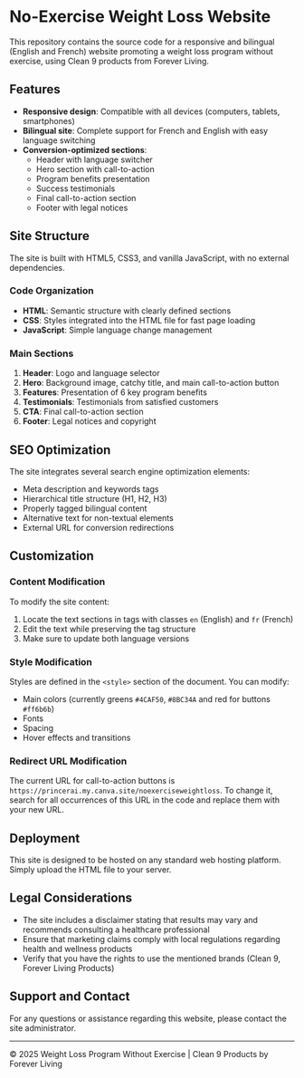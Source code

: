 # No-Exercise Weight Loss Website

This repository contains the source code for a responsive and bilingual (English and French) website promoting a weight loss program without exercise, using Clean 9 products from Forever Living.

## Features

- **Responsive design**: Compatible with all devices (computers, tablets, smartphones)
- **Bilingual site**: Complete support for French and English with easy language switching
- **Conversion-optimized sections**:
  - Header with language switcher
  - Hero section with call-to-action
  - Program benefits presentation
  - Success testimonials
  - Final call-to-action section
  - Footer with legal notices

## Site Structure

The site is built with HTML5, CSS3, and vanilla JavaScript, with no external dependencies.

### Code Organization

- **HTML**: Semantic structure with clearly defined sections
- **CSS**: Styles integrated into the HTML file for fast page loading
- **JavaScript**: Simple language change management

### Main Sections

1. **Header**: Logo and language selector
2. **Hero**: Background image, catchy title, and main call-to-action button
3. **Features**: Presentation of 6 key program benefits
4. **Testimonials**: Testimonials from satisfied customers
5. **CTA**: Final call-to-action section
6. **Footer**: Legal notices and copyright

## SEO Optimization

The site integrates several search engine optimization elements:

- Meta description and keywords tags
- Hierarchical title structure (H1, H2, H3)
- Properly tagged bilingual content
- Alternative text for non-textual elements
- External URL for conversion redirections

## Customization

### Content Modification

To modify the site content:

1. Locate the text sections in tags with classes `en` (English) and `fr` (French)
2. Edit the text while preserving the tag structure
3. Make sure to update both language versions

### Style Modification

Styles are defined in the `<style>` section of the document. You can modify:

- Main colors (currently greens `#4CAF50`, `#8BC34A` and red for buttons `#ff6b6b`)
- Fonts
- Spacing
- Hover effects and transitions

### Redirect URL Modification

The current URL for call-to-action buttons is `https://princerai.my.canva.site/noexerciseweightloss`. To change it, search for all occurrences of this URL in the code and replace them with your new URL.

## Deployment

This site is designed to be hosted on any standard web hosting platform. Simply upload the HTML file to your server.

## Legal Considerations

- The site includes a disclaimer stating that results may vary and recommends consulting a healthcare professional
- Ensure that marketing claims comply with local regulations regarding health and wellness products
- Verify that you have the rights to use the mentioned brands (Clean 9, Forever Living Products)

## Support and Contact

For any questions or assistance regarding this website, please contact the site administrator.

---

© 2025 Weight Loss Program Without Exercise | Clean 9 Products by Forever Living
